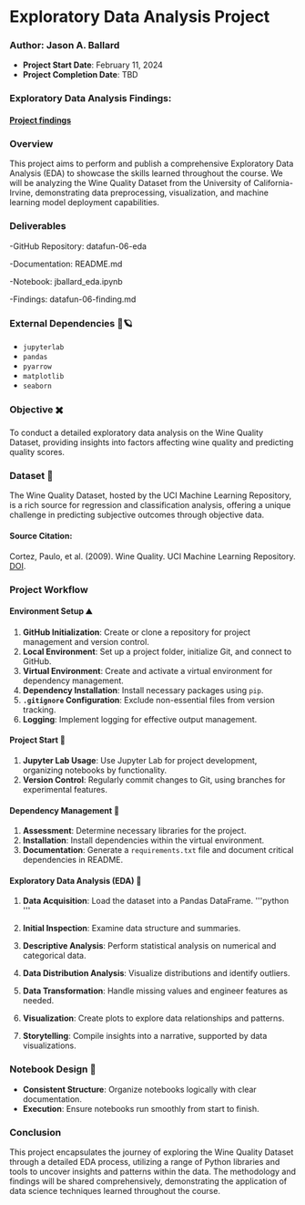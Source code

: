 # Exploratory Data Analysis Project
### Author: Jason A. Ballard
- **Project Start Date**: February 11, 2024
- **Project Completion Date**: TBD

### Exploratory Data Analysis Findings:

####  [Project findings](https://github.com/JBtallgrass/datafun-06-eda/blob/main/datafun-06-finding.md)


### Overview
This project aims to perform and publish a comprehensive Exploratory Data Analysis (EDA) to showcase the skills learned throughout the course. We will be analyzing the Wine Quality Dataset from the University of California-Irvine, demonstrating data preprocessing, visualization, and machine learning model deployment capabilities.

### Deliverables
-GitHub Repository: datafun-06-eda

-Documentation: README.md

-Notebook: jballard_eda.ipynb

-Findings: datafun-06-finding.md

### External Dependencies 🐼🪐
- `jupyterlab`
- `pandas`
- `pyarrow`
- `matplotlib`
- `seaborn`

### Objective ✖️
To conduct a detailed exploratory data analysis on the Wine Quality Dataset, providing insights into factors affecting wine quality and predicting quality scores.

### Dataset 🍷
The Wine Quality Dataset, hosted by the UCI Machine Learning Repository, is a rich source for regression and classification analysis, offering a unique challenge in predicting subjective outcomes through objective data.

#### Source Citation:
Cortez, Paulo, et al. (2009). Wine Quality. UCI Machine Learning Repository. [DOI](https://doi.org/10.24432/C56S3T).

### Project Workflow

#### Environment Setup ⛰️
1. **GitHub Initialization**: Create or clone a repository for project management and version control.
2. **Local Environment**: Set up a project folder, initialize Git, and connect to GitHub.
3. **Virtual Environment**: Create and activate a virtual environment for dependency management.
4. **Dependency Installation**: Install necessary packages using `pip`.
5. **`.gitignore` Configuration**: Exclude non-essential files from version tracking.
6. **Logging**: Implement logging for effective output management.

#### Project Start 🐎
1. **Jupyter Lab Usage**: Use Jupyter Lab for project development, organizing notebooks by functionality.
2. **Version Control**: Regularly commit changes to Git, using branches for experimental features.

#### Dependency Management 🐤
1. **Assessment**: Determine necessary libraries for the project.
2. **Installation**: Install dependencies within the virtual environment.
3. **Documentation**: Generate a `requirements.txt` file and document critical dependencies in README.

#### Exploratory Data Analysis (EDA) 🔬
1. **Data Acquisition**: Load the dataset into a Pandas DataFrame.
'''python
 '''

2.  **Initial Inspection**: Examine data structure and summaries.


3.  **Descriptive Analysis**: Perform statistical analysis on numerical and categorical data.


5. **Data Distribution Analysis**: Visualize distributions and identify outliers.
6. **Data Transformation**: Handle missing values and engineer features as needed.
7. **Visualization**: Create plots to explore data relationships and patterns.
8. **Storytelling**: Compile insights into a narrative, supported by data visualizations.

### Notebook Design 🌉
- **Consistent Structure**: Organize notebooks logically with clear documentation.
- **Execution**: Ensure notebooks run smoothly from start to finish.

### Conclusion
This project encapsulates the journey of exploring the Wine Quality Dataset through a detailed EDA process, utilizing a range of Python libraries and tools to uncover insights and patterns within the data. The methodology and findings will be shared comprehensively, demonstrating the application of data science techniques learned throughout the course.
